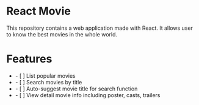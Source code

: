 # React Movie
This repository contains a web application made with React. It allows user to know the best movies in the whole world.

# Features
<ul>
  <li>
    - [ ] List popular movies
  </li>
  <li>
 - [ ] Search movies by title
  </li>
  <li>
  - [ ] Auto-suggest movie title for search function
  </li>
    <li>
  - [ ] View detail movie info including poster, casts, trailers
  </li>
</ul>



